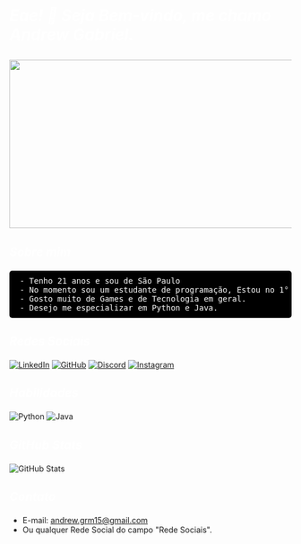 # <p style="color:white;">___Eae! 👋 Seja Bem-vindo, me chamo Andrew Gabriel.___ </p>

<center><img src="https://i.pinimg.com/originals/21/9a/09/219a09d5c2d9e50e4c2d20c9a03e09af.gif" width="600" height="300"/></center>

## <p style="color:white;">___Sobre mim___ </p>

<pre style="background-color: black; color: white; padding: 10px; border-radius: 5px;">
 - Tenho 21 anos e sou de São Paulo
 - No momento sou um estudante de programação, Estou no 1° Semestre da faculdade de Ciência da computação
 - Gosto muito de Games e de Tecnologia em geral.
 - Desejo me especializar em Python e Java.
</pre>

## <p style="color:white;">___Redes Sociais___ </p>

[![LinkedIn](https://img.shields.io/badge/LinkedIn-0077B5?style=for-the-badge&logo=linkedin&logoColor=white)](www.linkedin.com/in/andrewgrm)
[![GitHub](https://img.shields.io/badge/GitHub-100000?style=for-the-badge&logo=github&logoColor=white)](https://github.com/AndrewGRM)
[![Discord](https://img.shields.io/badge/Discord-7289DA?style=for-the-badge&logo=discord&logoColor=white)](https://discord.com/channels/@nolckz/)
[![Instagram](https://img.shields.io/badge/-Instagram-%23E4405F?style=for-the-badge&logo=instagram&logoColor=white)](https://www.instagram.com/andrew_grm/?next=%2F)

## <p style="color:white;">___Habilidades___ </p>

![Python](https://img.shields.io/badge/python-3670A0?style=for-the-badge&logo=python&logoColor=ffdd54)
![Java](https://img.shields.io/badge/java-%23ED8B00.svg?style=for-the-badge&logo=openjdk&logoColor=white) 

## <p style="color:white;">___GitHub Stats___ </p>

![GitHub Stats](https://github-readme-stats.vercel.app/api?username=AndrewGRM&theme=transparent&bg_color=000&border_color=30A3DC&show_icons=true&icon_color=30A3DC&title_color=E94D5F&text_color=FFF)

## <p style="color:white;">___Contato___ </p>

 - E-mail: andrew.grm15@gmail.com
 - Ou qualquer Rede Social do campo "Rede Sociais".
